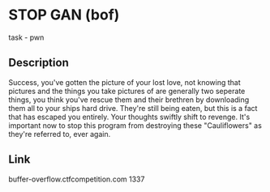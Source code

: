 # STOP GAN (bof)
task - pwn

## Description
Success, you've gotten the picture of your lost love, not knowing that pictures and the things you take pictures of are generally two seperate things, you think you've rescue them and their brethren by downloading them all to your ships hard drive. They're still being eaten, but this is a fact that has escaped you entirely. Your thoughts swiftly shift to revenge. It's important now to stop this program from destroying these "Cauliflowers" as they're referred to, ever again.

## Link
buffer-overflow.ctfcompetition.com 1337
